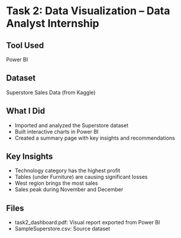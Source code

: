 # Task 2: Data Visualization – Data Analyst Internship

## Tool Used
Power BI

## Dataset
Superstore Sales Data (from Kaggle)

## What I Did
- Imported and analyzed the Superstore dataset
- Built interactive charts in Power BI
- Created a summary page with key insights and recommendations

## Key Insights
- Technology category has the highest profit
- Tables (under Furniture) are causing significant losses
- West region brings the most sales
- Sales peak during November and December

## Files
- task2_dashboard.pdf: Visual report exported from Power BI
- SampleSuperstore.csv: Source dataset
